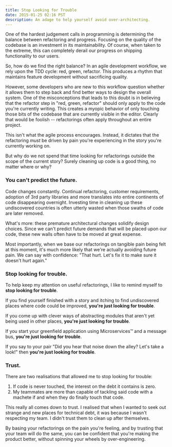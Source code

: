 ```yaml
---
title: Stop Looking for Trouble
date: 2015-01-25 02:16 PST
description: An adage to help yourself avoid over-architecting.
---
```


One of the hardest judgement calls in programming is determining the balance between refactoring and progress.  Focusing on the quality of the codebase is an investment in its maintainability. Of course, when taken to the extreme, this can completely derail our progress on shipping functionality to our users.

So, how do we find the right balance?  In an agile development workflow, we rely upon the TDD cycle: red, green, refactor.  This produces a rhythm that maintains feature development without sacrificing quality.

However, some developers who are new to this workflow question whether it allows them to step back and find better ways to design the overall system.  One of the misconceptions that leads to this doubt is in believing that the refactor step in "red, green, refactor" should only apply to the code you're currently writing. This creates a myopic behavior of only touching those bits of the codebase that are currently visible in the editor.  Clearly that would be foolish -- refactorings often apply throughout an entire project.

This isn't what the agile process encourages.  Instead, it dictates that the refactoring *must* be driven by pain you're experiencing in the story you're currently working on.  

But why do we not spend that time looking for refactorings outside the scope of the current story?  Surely cleaning up code is a good thing, no matter where or why?

### You can't predict the future.

Code changes constantly.  Continual refactoring, customer requirements, adoption of 3rd party libraries and more translates into entire continents of code disappearing overnight.  Investing time in cleaning up these undiscovered countries is often utterly wasted when those swaths of code are later removed.

What's more: these premature architectural changes solidify design choices.  Since we can't predict future demands that will be placed upon our code, these new walls often have to be moved at great expense.

Most importantly, when we base our refactorings on tangible pain being felt at this moment, it's much more likely that we're actually avoiding future pain.  We can say with confidence: "That hurt.  Let's fix it to make sure it doesn't hurt again."

### Stop looking for trouble.

To help keep my attention on useful refactorings, I like to remind myself to **stop looking for trouble**.

If you find yourself finished with a story and itching to find undiscovered places where code could be improved, **you're just looking for trouble**.

If you come up with clever ways of abstracting modules that aren't yet being used in other places, **you're just looking for trouble**.

If you start your greenfield application using Microservices&trade; and a message bus, **you're just looking for trouble**.

If you say to your pair "Did you hear that noise down the alley?  Let's take a look!" then **you're just looking for trouble**.

### Trust.

There are two realisations that allowed me to stop looking for trouble:

1. If code is never touched, the interest on the debt it contains is zero.
1. My teammates are more than capable of tackling said code with a machete if and when they do finally touch that code.

This really all comes down to trust.  I realised that when I wanted to seek out strange and new places for technical debt, it was because I wasn't respecting my team.  I didn't trust them to clean up after themselves.

By basing your refactorings on the pain you're feeling, and by trusting that your team will do the same, you can be confident that you're making the product better, without spinning your wheels by over-engineering.

